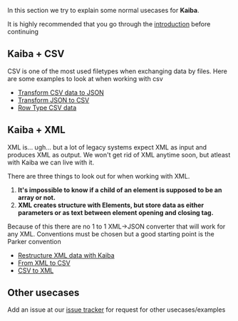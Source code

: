 In this section we try to explain some normal usecases for __Kaiba__.

It is highly recommended that you go through the [introduction](../../introduction) before continuing

## Kaiba + CSV

CSV is one of the most used filetypes when exchanging data by files. Here are some examples to look at when working with csv

* [Transform CSV data to JSON]()
* [Transform JSON to CSV]()
* [Row Type CSV data]()


## Kaiba + XML

XML is... ugh... but a lot of legacy systems expect XML as input and produces XML as output. We won't get rid of XML anytime soon, but atleast with Kaiba we can live with it.

There are three things to look out for when working with XML.

1. __It's impossible to know if a child of an element is supposed to be an array or not.__
2. __XML creates structure with Elements, but store data as either parameters or as text between element opening and closing tag.__

Because of this there are no 1 to 1 XML->JSON converter that will work for any XML. Conventions  must be chosen but a good starting point is the Parker convention

* [Restructure XML data with Kaiba]()
* [From XML to CSV]()
* [CSV to XML]()

## Other usecases

Add an issue at our [issue tracker](https://github.com/kaiba-tech/kaiba/issues) for request for other usecases/examples
